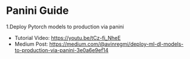 # Panini Guide
 1.Deploy Pytorch models to production via panini

 - Tutorial Video: https://youtu.be/tCz-fi_NheE
 - Medium Post: https://medium.com/@avinregmi/deploy-ml-dl-models-to-production-via-panini-3e0a6e9ef14
